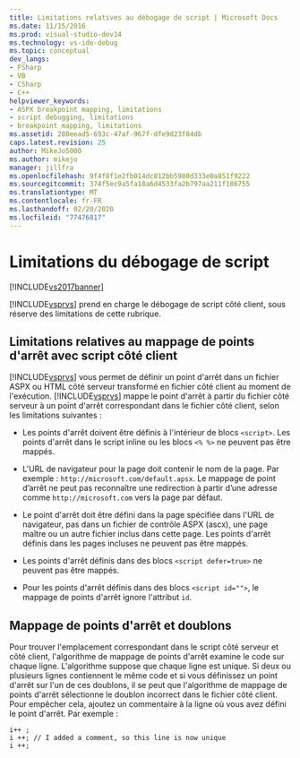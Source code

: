 ```yaml
---
title: Limitations relatives au débogage de script | Microsoft Docs
ms.date: 11/15/2016
ms.prod: visual-studio-dev14
ms.technology: vs-ide-debug
ms.topic: conceptual
dev_langs:
- FSharp
- VB
- CSharp
- C++
helpviewer_keywords:
- ASPX breakpoint mapping, limitations
- script debugging, limitations
- breakpoint mapping, limitations
ms.assetid: 280eead5-693c-47af-967f-dfe9d23f84db
caps.latest.revision: 25
author: MikeJo5000
ms.author: mikejo
manager: jillfra
ms.openlocfilehash: 9f4f8f1e2fb014dc812bb5980d333e0a851f9222
ms.sourcegitcommit: 374f5ec9a5fa18a6d4533fa2b797aa211f186755
ms.translationtype: MT
ms.contentlocale: fr-FR
ms.lasthandoff: 02/20/2020
ms.locfileid: "77476817"
---
```

# <a name="limitations-on-script-debugging"></a>Limitations du débogage de script
[!INCLUDE[vs2017banner](../includes/vs2017banner.md)]

[!INCLUDE[vsprvs](../includes/vsprvs-md.md)] prend en charge le débogage de script côté client, sous réserve des limitations de cette rubrique.  
  
## <a name="limitations-on-breakpoint-mapping-with-client-side-script"></a>Limitations relatives au mappage de points d'arrêt avec script côté client  
 [!INCLUDE[vsprvs](../includes/vsprvs-md.md)] vous permet de définir un point d'arrêt dans un fichier ASPX ou HTML côté serveur transformé en fichier côté client au moment de l'exécution. [!INCLUDE[vsprvs](../includes/vsprvs-md.md)] mappe le point d'arrêt à partir du fichier côté serveur à un point d'arrêt correspondant dans le fichier côté client, selon les limitations suivantes :  
  
- Les points d'arrêt doivent être définis à l'intérieur de blocs `<script>`. Les points d'arrêt dans le script inline ou les blocs `<% %>` ne peuvent pas être mappés.  
  
- L'URL de navigateur pour la page doit contenir le nom de la page. Par exemple : `http://microsoft.com/default.apsx`. Le mappage de point d’arrêt ne peut pas reconnaître une redirection à partir d’une adresse comme `http://microsoft.com` vers la page par défaut.  
  
- Le point d'arrêt doit être défini dans la page spécifiée dans l'URL de navigateur, pas dans un fichier de contrôle ASPX (ascx), une page maître ou un autre fichier inclus dans cette page. Les points d'arrêt définis dans les pages incluses ne peuvent pas être mappés.  
  
- Les points d'arrêt définis dans des blocs `<script defer=true>` ne peuvent pas être mappés.  
  
- Pour les points d'arrêt définis dans des blocs `<script id="">`, le mappage de points d'arrêt ignore l'attribut `id`.  
  
## <a name="breakpoint-mapping-and-duplicate-lines"></a>Mappage de points d'arrêt et doublons  
 Pour trouver l'emplacement correspondant dans le script côté serveur et côté client, l'algorithme de mappage de points d'arrêt examine le code sur chaque ligne. L'algorithme suppose que chaque ligne est unique. Si deux ou plusieurs lignes contiennent le même code et si vous définissez un point d'arrêt sur l'un de ces doublons, il se peut que l'algorithme de mappage de points d'arrêt sélectionne le doublon incorrect dans le fichier côté client. Pour empêcher cela, ajoutez un commentaire à la ligne où vous avez défini le point d'arrêt. Par exemple :  
  
```  
i++ ;  
i ++; // I added a comment, so this line is now unique  
i ++;  
```
